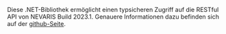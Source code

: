Diese .NET-Bibliothek ermöglicht einen typsicheren Zugriff auf die RESTful API
von NEVARIS Build 2023.1. Genauere Informationen dazu befinden sich auf der
[github-Seite](https://github.com/NEVARISBausoftwareGmbH/http-api-client-libs).